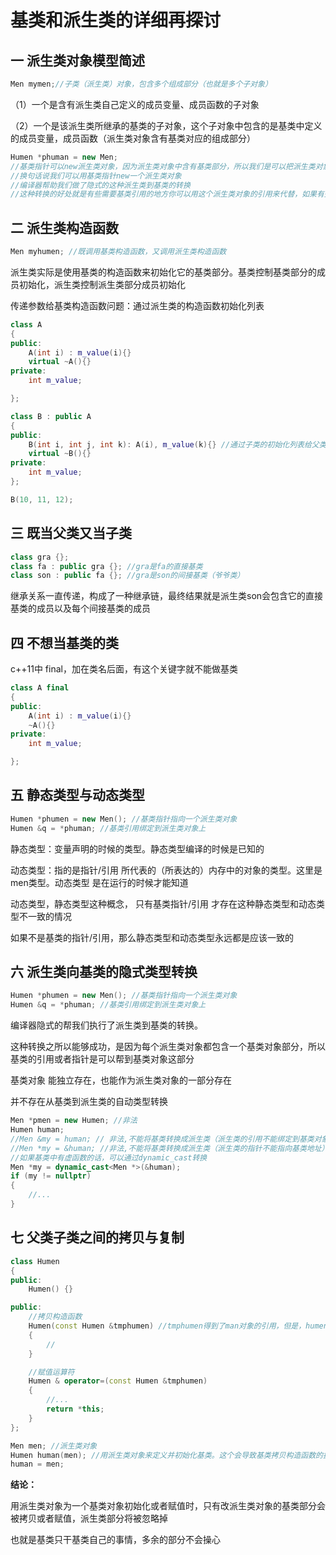 # 基类和派生类的详细再探讨

## 一 派生类对象模型简述

```c++
Men mymen;//子类（派生类）对象，包含多个组成部分（也就是多个子对象）
```

（1）一个是含有派生类自己定义的成员变量、成员函数的子对象

（2）一个是该派生类所继承的基类的子对象，这个子对象中包含的是基类中定义的成员变量，成员函数（派生类对象含有基类对应的组成部分）

```c++
Humen *phuman = new Men;
//基类指针可以new派生类对象，因为派生类对象中含有基类部分，所以我们是可以把派生类对象当成基类对象用的
//换句话说我们可以用基类指针new一个派生类对象
//编译器帮助我们做了隐式的这种派生类到基类的转换
//这种转换的好处就是有些需要基类引用的地方你可以用这个派生类对象的引用来代替，如果有些需要基类指针的地方，也可以用派生类对象的指针来代替
```

## 二 派生类构造函数

```c++
Men myhumen; //既调用基类构造函数，又调用派生类构造函数
```

派生类实际是使用基类的构造函数来初始化它的基类部分。基类控制基类部分的成员初始化，派生类控制派生类部分成员初始化

传递参数给基类构造函数问题：通过派生类的构造函数初始化列表

```c++
class A
{
public:
	A(int i) : m_value(i){}
	virtual ~A(){}
private:
	int m_value;

};

class B : public A
{
public:
	B(int i, int j, int k): A(i), m_value(k){} //通过子类的初始化列表给父类的构造函数传递参数
	virtual ~B(){}
private:
	int m_value;
};

B(10, 11, 12);
```

## 三 既当父类又当子类

```C++
class gra {};
class fa : public gra {}; //gra是fa的直接基类
class son : public fa {}; //gra是son的间接基类（爷爷类）
```

继承关系一直传递，构成了一种继承链，最终结果就是派生类son会包含它的直接基类的成员以及每个间接基类的成员

## 四 不想当基类的类

c++11中 final，加在类名后面，有这个关键字就不能做基类 

```C++
class A final
{
public:
	A(int i) : m_value(i){}
	~A(){}
private:
	int m_value;

};
```

## 五 静态类型与动态类型

```C++
Humen *phumen = new Men(); //基类指针指向一个派生类对象
Humen &q = *phuman; //基类引用绑定到派生类对象上
```

静态类型：变量声明的时候的类型。静态类型编译的时候是已知的

动态类型：指的是指针/引用 所代表的（所表达的）内存中的对象的类型。这里是men类型。动态类型 是在运行的时候才能知道

动态类型，静态类型这种概念， 只有基类指针/引用 才存在这种静态类型和动态类型不一致的情况

如果不是基类的指针/引用，那么静态类型和动态类型永远都是应该一致的

## 六 派生类向基类的隐式类型转换

```C++
Humen *phumen = new Men(); //基类指针指向一个派生类对象
Humen &q = *phuman; //基类引用绑定到派生类对象上
```

编译器隐式的帮我们执行了派生类到基类的转换。

这种转换之所以能够成功，是因为每个派生类对象都包含一个基类对象部分，所以基类的引用或者指针是可以帮到基类对象这部分

基类对象 能独立存在，也能作为派生类对象的一部分存在

并不存在从基类到派生类的自动类型转换

```C++
Men *pmen = new Humen; //非法
Humen human;
//Men &my = human; // 非法,不能将基类转换成派生类（派生类的引用不能绑定到基类对象上去）
//Men *my = &human; //非法,不能将基类转换成派生类（派生类的指针不能指向基类地址）
//如果基类中有虚函数的话，可以通过dynamic_cast转换
Men *my = dynamic_cast<Men *>(&human);
if (my != nullptr)
{
    //...
}
```

## 七 父类子类之间的拷贝与复制

```c++
class Humen
{
public:
	Humen() {}

public:
	//拷贝构造函数
	Humen(const Humen &tmphumen) //tmphumen得到了man对象的引用，但是，humen作为基类，它只能处理基类自己的成员，无法处理派生类的成员
	{
		//
	}

	//赋值运算符
	Humen & operator=(const Humen &tmphumen)
	{
		//...
		return *this;
	}
};
```

```c++
Men men; //派生类对象
Humen human(men); //用派生类对象来定义并初始化基类。这个会导致基类拷贝构造函数的执行
human = men;
```

**结论：**

用派生类对象为一个基类对象初始化或者赋值时，只有改派生类对象的基类部分会被拷贝或者赋值，派生类部分将被忽略掉

也就是基类只干基类自己的事情，多余的部分不会操心